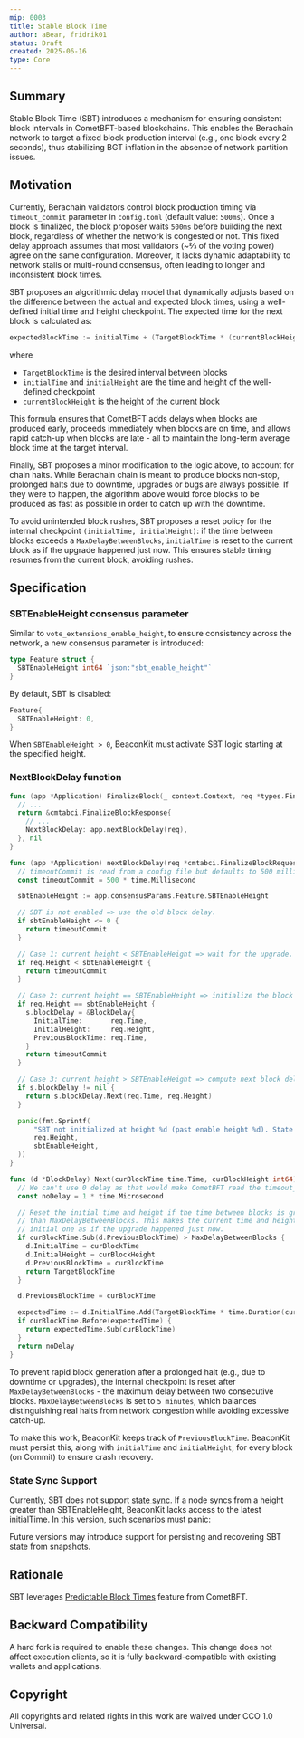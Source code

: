 ```yaml
---
mip: 0003
title: Stable Block Time
author: aBear, fridrik01
status: Draft
created: 2025-06-16
type: Core
---
```


## Summary

Stable Block Time (SBT) introduces a mechanism for ensuring consistent block intervals in CometBFT-based blockchains. This enables the Berachain network to target a fixed block production interval (e.g., one block every 2 seconds), thus stabilizing BGT inflation in the absence of network partition issues.

## Motivation

Currently, Berachain validators control block production timing via `timeout_commit` parameter in `config.toml` (default value: `500ms`). Once a block is finalized, the block proposer waits `500ms` before building the next block, regardless of whether the network is congested or not. This fixed delay approach assumes that most validators (~⅔ of the voting power) agree on the same configuration. Moreover, it lacks dynamic adaptability to network stalls or multi-round consensus, often leading to longer and inconsistent block times.

SBT proposes an algorithmic delay model that dynamically adjusts based on the difference between the actual and expected block times, using a well-defined initial time and height checkpoint. The expected time for the next block is calculated as:

```go
expectedBlockTime := initialTime + (TargetBlockTime * (currentBlockHeight-initialHeight))
```

where
- `TargetBlockTime` is the desired interval between blocks
- `initialTime` and `initialHeight` are the time and height of the well-defined checkpoint
- `currentBlockHeight` is the height of the current block

This formula ensures that CometBFT adds delays when blocks are produced early, proceeds immediately when blocks are on time, and allows rapid catch-up when blocks are late - all to maintain the long-term average block time at the target interval.

Finally, SBT proposes a minor modification to the logic above, to account for chain halts. While Berachain chain is meant to produce blocks non-stop, prolonged halts due to downtime, upgrades or bugs are always possible. If they were to happen, the algorithm above would force blocks to be produced as fast as possible in order to catch up with the downtime.

To avoid unintended block rushes, SBT proposes a reset policy for the internal checkpoint `(initialTime, initialHeight)`: if the time between blocks exceeds a `MaxDelayBetweenBlocks`, `initialTime` is reset to the current block as if the upgrade happened just now. This ensures stable timing resumes from the current block, avoiding rushes.

## Specification

### SBTEnableHeight consensus parameter

Similar to `vote_extensions_enable_height`, to ensure consistency across the network, a new consensus parameter is introduced:

```go
type Feature struct {
  SBTEnableHeight int64 `json:"sbt_enable_height"`
}
```

By default, SBT is disabled:

```go
Feature{
  SBTEnableHeight: 0,
}
```

When `SBTEnableHeight > 0`, BeaconKit must activate SBT logic starting at the specified height.

### NextBlockDelay function

```go
func (app *Application) FinalizeBlock(_ context.Context, req *types.FinalizeBlockRequest) (*types.FinalizeBlockResponse, error) {
  // ...
  return &cmtabci.FinalizeBlockResponse{
    // ...
    NextBlockDelay: app.nextBlockDelay(req),
  }, nil
}

func (app *Application) nextBlockDelay(req *cmtabci.FinalizeBlockRequest) time.Duration {
  // timeoutCommit is read from a config file but defaults to 500 milliseconds
  const timeoutCommit = 500 * time.Millisecond

  sbtEnableHeight := app.consensusParams.Feature.SBTEnableHeight

  // SBT is not enabled => use the old block delay.
  if sbtEnableHeight <= 0 {
    return timeoutCommit
  }

  // Case 1: current height < SBTEnableHeight => wait for the upgrade.
  if req.Height < sbtEnableHeight {
    return timeoutCommit
  }

  // Case 2: current height == SBTEnableHeight => initialize the block delay.
  if req.Height == sbtEnableHeight {
    s.blockDelay = &BlockDelay{
      InitialTime:       req.Time,
      InitialHeight:     req.Height,
      PreviousBlockTime: req.Time,
    }
    return timeoutCommit
  }

  // Case 3: current height > SBTEnableHeight => compute next block delay
  if s.blockDelay != nil {
    return s.blockDelay.Next(req.Time, req.Height)
  }

  panic(fmt.Sprintf(
      "SBT not initialized at height %d (past enable height %d). State sync is not supported",
      req.Height,
      sbtEnableHeight,
  ))
}

func (d *BlockDelay) Next(curBlockTime time.Time, curBlockHeight int64) time.Duration {
  // We can't use 0 delay as that would make CometBFT read the timeout_commit from config file
  const noDelay = 1 * time.Microsecond

  // Reset the initial time and height if the time between blocks is greater
  // than MaxDelayBetweenBlocks. This makes the current time and height the
  // initial one as if the upgrade happened just now.
  if curBlockTime.Sub(d.PreviousBlockTime) > MaxDelayBetweenBlocks {
    d.InitialTime = curBlockTime
    d.InitialHeight = curBlockHeight
    d.PreviousBlockTime = curBlockTime
    return TargetBlockTime
  }

  d.PreviousBlockTime = curBlockTime

  expectedTime := d.InitialTime.Add(TargetBlockTime * time.Duration(curBlockHeight - d.InitialHeight))
  if curBlockTime.Before(expectedTime) {
    return expectedTime.Sub(curBlockTime)
  }
  return noDelay
}
```

To prevent rapid block generation after a prolonged halt (e.g., due to downtime or upgrades), the internal checkpoint is reset after `MaxDelayBetweenBlocks` - the maximum delay between two consecutive blocks. `MaxDelayBetweenBlocks` is set to `5 minutes`, which balances distinguishing real halts from network congestion while avoiding excessive catch-up.

To make this work, BeaconKit keeps track of `PreviousBlockTime`. BeaconKit must persist this, along with `initialTime` and `initialHeight`, for every block (on Commit) to ensure crash recovery.

### State Sync Support

Currently, SBT does not support [state sync](https://docs.cometbft.com/v1.0/explanation/core/state-sync). If a node syncs from a height greater than SBTEnableHeight, BeaconKit lacks access to the latest initialTime. In this version, such scenarios must panic:

Future versions may introduce support for persisting and recovering SBT state from snapshots.

## Rationale

SBT leverages [Predictable Block Times](https://github.com/cometbft/cometbft/blob/main/docs/references/architecture/adr-115-predictable-block-times.md) feature from CometBFT.

## Backward Compatibility

A hard fork is required to enable these changes. This change does not affect execution clients, so it is fully backward-compatible with existing wallets and applications.

## Copyright

All copyrights and related rights in this work are waived under CCO 1.0 Universal.
